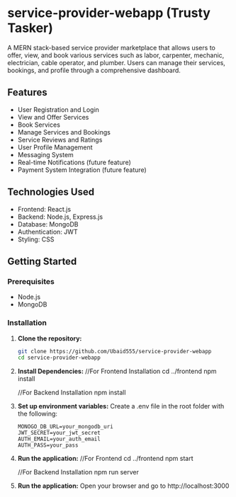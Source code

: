 # service-provider-webapp  (Trusty Tasker)
A MERN stack-based service provider marketplace that allows users to offer, view, and book various services such as labor, carpenter, mechanic, electrician, cable operator, and plumber. Users can manage their services, bookings, and profile through a comprehensive dashboard.

## Features
- User Registration and Login
- View and Offer Services
- Book Services
- Manage Services and Bookings
- Service Reviews and Ratings
- User Profile Management
- Messaging System
- Real-time Notifications (future feature)
- Payment System Integration (future feature)

## Technologies Used
- Frontend: React.js
- Backend: Node.js, Express.js
- Database: MongoDB
- Authentication: JWT
- Styling: CSS

## Getting Started

### Prerequisites
- Node.js
- MongoDB

### Installation

1. **Clone the repository:**
   ```bash
   git clone https://github.com/Ubaid555/service-provider-webapp
   cd service-provider-webapp

2. **Install Dependencies:**
   //For Frontend Installation
    cd ../frontend
    npm install

   //For Backend Installation
   npm install  
   
4. **Set up environment variables:**
   Create a .env file in the root folder with the following:

       MONOGO_DB_URL=your_mongodb_uri
       JWT_SECRET=your_jwt_secret
       AUTH_EMAIL=your_auth_email
       AUTH_PASS=your_pass

6. **Run the application:**
     //For Frontend
        cd ../frontend
        npm start

    //For Backend Installation
         npm run server
   
8. **Run the application:**
   Open your browser and go to http://localhost:3000

